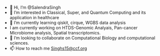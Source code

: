 - 👋 Hi, I’m @SalendraSingh
- 👀 I’m interested in Classical, Super, and Quantum Computing and its application in healthcare
- 🌱 I’m currently learning qiskit, cirque, WGBS data analysis
- I am currently working on HTDS-Genomic Analyais, Pan-cancer Microbiome analysis, Spatial transcriptomics. 
- 💞️ I’m looking to collaborate on Computational Biology and computational sciences. 
- 📫 How to reach me Singhs15@ccf.org

<!---
SalendraSingh/SalendraSingh is a ✨ special ✨ repository because its `README.md` (this file) appears on your GitHub profile.
You can click the Preview link to take a look at your changes.
--->
